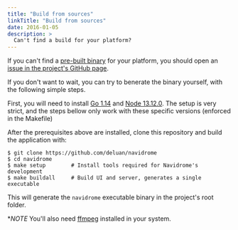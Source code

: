 ```yaml
---
title: "Build from sources"
linkTitle: "Build from sources"
date: 2016-01-05
description: >
  Can't find a build for your platform? 
---
```


If you can't find a [pre-built binary](/docs/installation/pre-built-binaries) for your platform, 
you should open an [issue in the project's GitHub page](https://github.com/deluan/navidrome/issues).

If you don't want to wait, you can try to benerate the binary yourself, with the following 
simple steps.

First, you will need to install [Go 1.14](https://golang.org/dl/) and 
[Node 13.12.0](http://nodejs.org). The setup is very strict, and the steps bellow only work with 
these specific versions (enforced in the Makefile) 

After the prerequisites above are installed, clone this repository and build the application with:

```shell script
$ git clone https://github.com/deluan/navidrome
$ cd navidrome
$ make setup        # Install tools required for Navidrome's development 
$ make buildall     # Build UI and server, generates a single executable
```

This will generate the `navidrome` executable binary in the project's root folder. 

**NOTE* You'll also need [ffmpeg](https://ffmpeg.org) installed in your system. 
